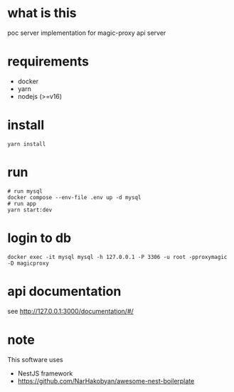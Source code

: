 # what is this

poc server implementation for magic-proxy api server

# requirements

 - docker
 - yarn
 - nodejs (>=v16)

# install

```
yarn install
```

# run

```
# run mysql
docker compose --env-file .env up -d mysql
# run app
yarn start:dev
```

# login to db

```
docker exec -it mysql mysql -h 127.0.0.1 -P 3306 -u root -pproxymagic -D magicproxy
```

# api documentation

see http://127.0.0.1:3000/documentation/#/

# note

This software uses
 - NestJS framework
 - https://github.com/NarHakobyan/awesome-nest-boilerplate

